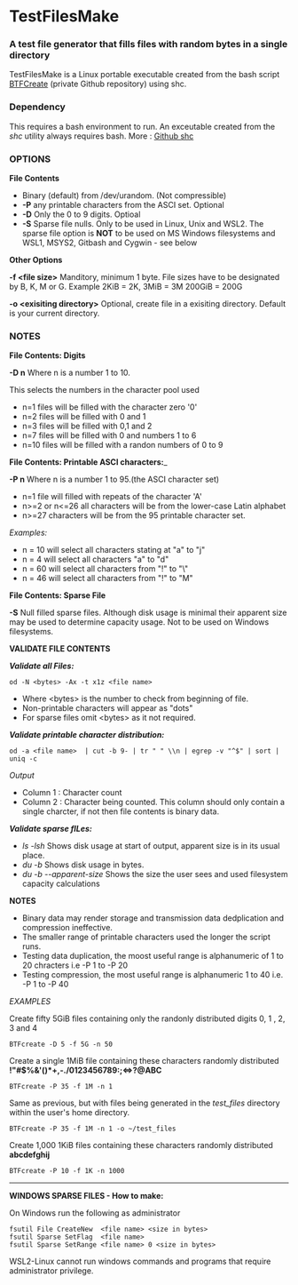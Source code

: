 # TestFilesMake
### A test file generator that fills files with random bytes in a single directory

TestFilesMake is a Linux portable executable created from the bash script [BTFCreate](https://github.com/Jim-JMCD/Bash-Test-File-creator/) (private Github repository) using shc. 

### Dependency
This requires a bash environment to run. 
An exceutable created from the *shc* utility always requires bash. More : [Github shc](https://github.com/neurobin/shc)   

### OPTIONS
__File Contents__ 
 *  Binary (default) from /dev/urandom.  (Not compressible)
 * __-P__ any printable characters from the ASCI set. Optional
 * __-D__ Only the 0 to 9 digits. Optioal
 * __-S__ Sparse file nulls. Only to be used in Linux, Unix and WSL2. The sparse file option is __NOT__ to be used on MS Windows filesystems and WSL1, MSYS2, Gitbash and Cygwin - see below

__Other Options__

__-f \<file size\>__   Manditory, minimum 1 byte. File sizes have to be designated by B, K, M or G. Example 2KiB = 2K, 3MiB = 3M 200GiB = 200G

__-o \<exisiting directory\>__  Optional, create file in a exisiting directory. Default is your current directory.  

### NOTES
__File Contents: Digits__ 

__-D n__     Where n is a number 1 to 10.
   
This selects the numbers in the character pool used
   
* n=1 files will be filled with the character zero '0'
* n=2 files will be filled with 0 and 1
* n=3 files will be filled with 0,1 and 2
* n=7 files will be filled with 0 and numbers 1 to 6
* n=10 files will be filled with a randon numbers of 0 to 9 

__File Contents: Printable ASCI characters:___ 

__-P n__ Where n is a number 1 to 95.(the ASCI character set)
* n=1 file will filled with repeats of the character 'A'
* n>=2 or n<=26 all characters will be from the lower-case Latin alphabet
* n>=27 characters will be from the 95 printable character set.
  
_Examples:_
* n = 10 will select all characters stating at "a" to "j"
* n = 4 will select all characters "a" to "d"
* n = 60 will select all characters from "!" to "\\"
* n = 46 will select all characters from "!" to "M"

__File Contents: Sparse File__

__-S__ Null filled sparse files. Although disk usage is minimal their apparent size may be used to determine capacity usage.  Not to be used on Windows filesystems.

__VALIDATE FILE CONTENTS__

___Validate all Files:___

    od -N <bytes> -Ax -t x1z <file name>
     
* Where \<bytes\> is the number to check from beginning of file.
* Non-printable characters will appear as "dots"
* For sparse files omit \<bytes\> as it not required.

___Validate printable character distribution:___
   
    od -a <file name>  | cut -b 9- | tr " " \\n | egrep -v "^$" | sort | uniq -c
_Output_
* Column 1 : Character count
* Column 2 : Character being counted. This column should only contain a single charcter, if not then file contents is binary data.
  
___Validate sparse fILes:___ 
  * _ls -lsh_ Shows disk usage at start of output, apparent size is in its usual place.
  * _du -b_ Shows disk usage in bytes.
  * _du -b --apparent-size_ Shows the size the user sees and used filesystem capacity calculations



__NOTES__
* Binary data may render storage and transmission data dedplication and compression ineffective.
* The smaller range of printable characters used the longer the script runs.
* Testing data duplication, the moost useful range is alphanumeric of 1 to 20 chracters i.e -P 1 to -P 20
* Testing compression, the most useful range is alphanumeric 1 to 40 i.e. -P 1 to -P 40

_EXAMPLES_

Create fifty 5GiB files containing only the randonly distributed digits 0, 1 , 2, 3 and 4   

    BTFcreate -D 5 -f 5G -n 50
     
Create a single 1MiB file containing these characters randomly distributed __!"#$%&'()*+,-./0123456789:;<=>?\@ABC__  

    BTFcreate -P 35 -f 1M -n 1
     
Same as previous, but with files being generated in the _test_files_ directory within the user's home directory. 

    BTFcreate -P 35 -f 1M -n 1 -o ~/test_files

Create 1,000 1KiB files containing these characters randomly distributed __abcdefghij__  

    BTFcreate -P 10 -f 1K -n 1000
   
_________________________________________________________________
__WINDOWS SPARSE FILES - How to make:__

On Windows run the following as administrator

    fsutil File CreateNew  <file name> <size in bytes>
    fsutil Sparse SetFlag  <file name>
    fsutil Sparse SetRange <file name> 0 <size in bytes>


WSL2-Linux cannot run windows commands and programs that require administrator privilege.
   
